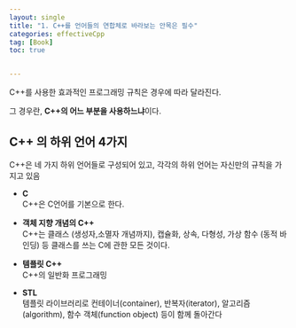```yaml
---
layout: single
title: "1. C++를 언어들의 연합체로 바라보는 안목은 필수"
categories: effectiveCpp
tag: [Book]
toc: true


---
```




C++를 사용한 효과적인 프로그래밍 규칙은 경우에 따라 달라진다.

그 경우란, **C++의 어느 부분을 사용하느냐**이다.



## C++ 의 하위 언어 4가지

C++은 네 가지 하위 언어들로 구성되어 있고, 각각의 하위 언어는 자신만의 규칙을 가지고 있음

- **C**  
  C++은 C언어를 기본으로 한다.

- **객체 지향 개념의 C++**  
  C++는 클래스 (생성자,소멸자 개념까지), 캡슐화, 상속, 다형성, 가상 함수 (동적 바인딩) 등 클래스를 쓰는 C에 관한 모든 것이다.

- **템플릿 C++**  
  C++의 일반화 프로그래밍

- **STL**  
  템플릿 라이브러리로 컨테이너(container), 반복자(iterator), 알고리즘(algorithm), 함수 객체(function object) 등이 함께 돌아간다

